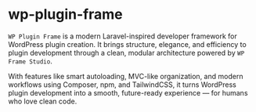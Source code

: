 # wp-plugin-frame
`WP Plugin Frame` is a modern Laravel-inspired developer framework for WordPress plugin creation. It brings structure, elegance, and efficiency to plugin development through a clean, modular architecture powered by `WP Frame Studio`.

With features like smart autoloading, MVC-like organization, and modern workflows using Composer, npm, and TailwindCSS, it turns WordPress plugin development into a smooth, future-ready experience — for humans who love clean code.
